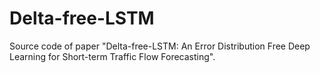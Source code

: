 # Delta-free-LSTM
Source code of paper "Delta-free-LSTM: An Error Distribution Free Deep Learning for Short-term Traffic Flow Forecasting".
